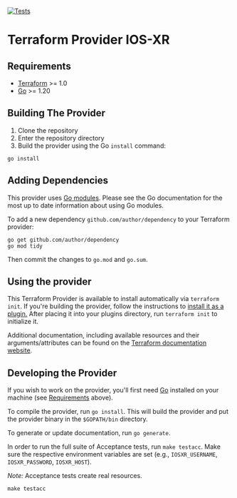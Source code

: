 [![Tests](https://github.com/CiscoDevNet/terraform-provider-iosxr/actions/workflows/test.yml/badge.svg)](https://github.com/CiscoDevNet/terraform-provider-iosxr/actions/workflows/test.yml)

# Terraform Provider IOS-XR

## Requirements

- [Terraform](https://www.terraform.io/downloads.html) >= 1.0
- [Go](https://golang.org/doc/install) >= 1.20

## Building The Provider

1. Clone the repository
2. Enter the repository directory
3. Build the provider using the Go `install` command:

```shell
go install
```

## Adding Dependencies

This provider uses [Go modules](https://github.com/golang/go/wiki/Modules).
Please see the Go documentation for the most up to date information about using Go modules.

To add a new dependency `github.com/author/dependency` to your Terraform provider:

```shell
go get github.com/author/dependency
go mod tidy
```

Then commit the changes to `go.mod` and `go.sum`.

## Using the provider

This Terraform Provider is available to install automatically via `terraform init`. If you're building the provider, follow the instructions to
[install it as a plugin.](https://www.terraform.io/docs/plugins/basics.html#installing-a-plugin)
After placing it into your plugins directory,  run `terraform init` to initialize it.

Additional documentation, including available resources and their arguments/attributes can be found on the [Terraform documentation website](https://registry.terraform.io/providers/CiscoDevNet/iosxr/latest/docs).

## Developing the Provider

If you wish to work on the provider, you'll first need [Go](http://www.golang.org) installed on your machine (see [Requirements](#requirements) above).

To compile the provider, run `go install`. This will build the provider and put the provider binary in the `$GOPATH/bin` directory.

To generate or update documentation, run `go generate`.

In order to run the full suite of Acceptance tests, run `make testacc`. Make sure the respective environment variables are set (e.g., `IOSXR_USERNAME`, `IOSXR_PASSWORD`, `IOSXR_HOST`).

*Note:* Acceptance tests create real resources.

```shell
make testacc
```
